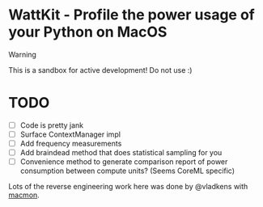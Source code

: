 # WattKit - Profile the power usage of your Python on MacOS 

> [!WARNING]  
> This is a sandbox for active development! Do not use :) 

# TODO
- [ ] Code is pretty jank
- [ ] Surface ContextManager impl
- [ ] Add frequency measurements
- [ ] Add braindead method that does statistical sampling for you
- [ ] Convenience method to generate comparison report of power consumption between compute units? (Seems CoreML specific)

Lots of the reverse engineering work here was done by @vladkens with [macmon](https://github.com/vladkens/macmon).
